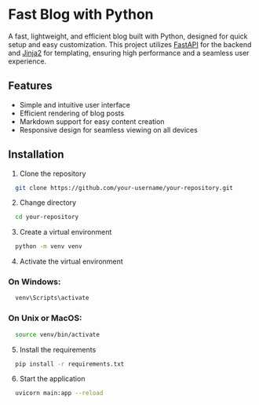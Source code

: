﻿# Fast Blog with Python

A fast, lightweight, and efficient blog built with Python, designed for quick setup and easy customization. This project utilizes [FastAPI](https://fastapi.tiangolo.com/) for the backend and [Jinja2](https://jinja.palletsprojects.com/) for templating, ensuring high performance and a seamless user experience. 

## Features

- Simple and intuitive user interface
- Efficient rendering of blog posts
- Markdown support for easy content creation
- Responsive design for seamless viewing on all devices

## Installation

1. Clone the repository
```bash
  git clone https://github.com/your-username/your-repository.git
```

2. Change directory
```bash
  cd your-repository
```

3. Create a virtual environment
```bash
  python -m venv venv
```
4. Activate the virtual environment
### On Windows: 
```bash
  venv\Scripts\activate
```
### On Unix or MacOS: 
```bash
  source venv/bin/activate
```

5. Install the requirements
```bash
  pip install -r requirements.txt
```

6. Start the application
```bash
  uvicorn main:app --reload
```
